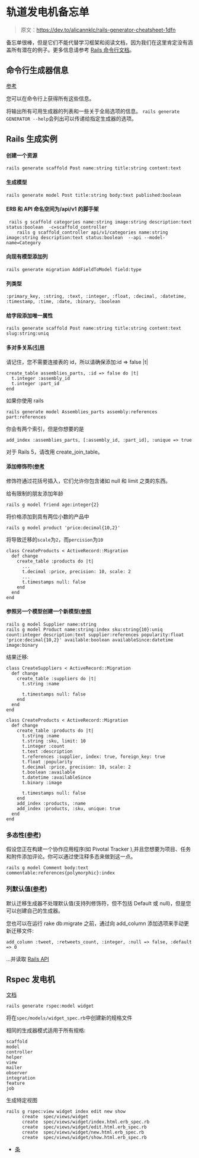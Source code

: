 # 轨道发电机备忘单

> 原文：<https://dev.to/alicannklc/rails-generator-cheatsheet-1dfn>

备忘单很棒，但是它们不能代替学习框架和阅读文档，因为我们在这里肯定没有涵盖所有潜在的例子。更多信息请参考 [Rails 命令行文档](http://guides.rubyonrails.org/command_line.html)。

## 命令行生成器信息

[参考](https://stackoverflow.com/questions/12900170/is-there-a-reference-cheat-sheet-for-rails-generate-command)

您可以在命令行上获得所有这些信息。

将输出所有可用生成器的列表和一些关于全局选项的信息。
`rails generate GENERATOR --help`会列出可以传递给指定生成器的选项。

## Rails 生成实例

#### 创建一个资源

```
rails generate scaffold Post name:string title:string content:text 
```

#### 生成模型

```
rails generate model Post title:string body:text published:boolean 
```

#### ERB 和 API 命名空间为/api/v1 的脚手架

```
 rails g scaffold categories name:string image:string description:text status:boolean  -c=scaffold_controller
    rails g scaffold_controller api/v1/categories name:string image:string description:text status:boolean  --api --model-name=Category 
```

#### 向现有模型添加列

```
rails generate migration AddFieldToModel field:type 
```

#### 列类型

```
:primary_key, :string, :text, :integer, :float, :decimal, :datetime, :timestamp, :time, :date, :binary, :boolean 
```

#### 给字段添加唯一属性

```
rails generate scaffold Post name:string title:string content:text slug:string:uniq 
```

#### 多对多关系([引用](https://stackoverflow.com/questions/5322067/generating-a-model-with-many-to-many-in-ruby-on-rails)

请记住，您不需要连接表的 id，所以请确保添加:id => false |t|

```
create_table assemblies_parts, :id => false do |t|
  t.integer :assembly_id
  t.integer :part_id
end 
```

如果你使用 rails

```
rails generate model Assemblies_parts assembly:references part:references 
```

你会有两个索引，但是你想要的是

```
add_index :assemblies_parts, [:assembly_id, :part_id], :unique => true 
```

对于 Rails 5，请改用 create_join_table。

#### 添加修饰符([参考](http://www.chrisjmendez.com/2016/07/01/rails-cheatsheet/)

修饰符通过花括号插入，它们允许你包含诸如 null 和 limit 之类的东西。

给有限制的朋友添加年龄

```
rails g model friend age:integer{2} 
```

将价格添加到具有两位小数的产品中

```
rails g model product 'price:decimal{10,2}' 
```

将导致迁移的`scale`为`2`，而`percision`为`10`

```
class CreateProducts < ActiveRecord::Migration
  def change
    create_table :products do |t|
      ...
      t.decimal :price, precision: 10, scale: 2
      ...
      t.timestamps null: false
    end
  end
end 
```

#### 参照另一个模型创建一个新模型([参照](https://www.ralfebert.de/snippets/ruby-rails/models-tables-migrations-cheat-sheet/)

```
rails g model Supplier name:string
rails g model Product name:string:index sku:string{10}:uniq count:integer description:text supplier:references popularity:float 'price:decimal{10,2}' available:boolean availableSince:datetime image:binary 
```

结果迁移:

```
class CreateSuppliers < ActiveRecord::Migration
  def change
    create_table :suppliers do |t|
      t.string :name

      t.timestamps null: false
    end
  end
end

class CreateProducts < ActiveRecord::Migration
  def change
    create_table :products do |t|
      t.string :name
      t.string :sku, limit: 10
      t.integer :count
      t.text :description
      t.references :supplier, index: true, foreign_key: true
      t.float :popularity
      t.decimal :price, precision: 10, scale: 2
      t.boolean :available
      t.datetime :availableSince
      t.binary :image

      t.timestamps null: false
    end
    add_index :products, :name
    add_index :products, :sku, unique: true
  end
end 
```

### 多态性([参考](http://www.chrisjmendez.com/2016/07/01/rails-cheatsheet/))

假设您正在构建一个协作应用程序(如 Pivotal Tracker ),并且您想要为项目、任务和附件添加评论。你可以通过使注释多态来做到这一点。

```
rails g model Comment body:text commentable:references{polymorphic}:index 
```

### 列默认值([参考](https://stackoverflow.com/questions/6167994/assigning-default-value-while-creating-migration-file))

默认迁移生成器不处理默认值(支持列修饰符，但不包括 Default 或 null)，但是您可以创建自己的生成器。

您也可以在运行 rake db:migrate 之前，通过向 add_column 添加选项来手动更新迁移文件:

```
add_column :tweet, :retweets_count, :integer, :null => false, :default => 0 
```

...并读取 [Rails API](http://api.rubyonrails.org/)

## Rspec 发电机

[文档](https://relishapp.com/rspec/rspec-rails/docs/generators)

```
rails generate rspec:model widget 
```

将在`spec/models/widget_spec.rb`中创建新的规格文件

相同的生成器模式适用于所有规格:

```
scaffold
model
controller
helper
view
mailer
observer
integration
feature
job 
```

生成特定视图

```
rails g rspec:view widget index edit new show
      create  spec/views/widget
      create  spec/views/widget/index.html.erb_spec.rb
      create  spec/views/widget/edit.html.erb_spec.rb
      create  spec/views/widget/new.html.erb_spec.rb
      create  spec/views/widget/show.html.erb_spec.rb 
```

- [条](https://gist.github.com/cdesch/2f8de645cad1d83aa251c0a20b0f7097)
